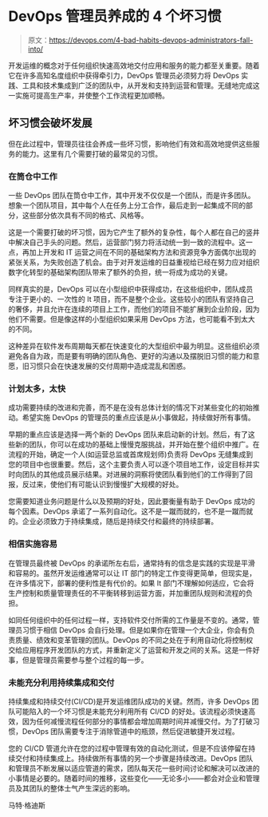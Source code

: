 # DevOps 管理员养成的 4 个坏习惯

> 原文：<https://devops.com/4-bad-habits-devops-administrators-fall-into/>

开发运维的概念对于任何组织快速高效地交付应用和服务的能力都至关重要。随着它在许多高知名度组织中获得牵引力，DevOps 管理员必须努力将 DevOps 实践、工具和技术集成到广泛的团队中，从开发和支持到运营和管理。无缝地完成这一实施可提高生产率，并使整个工作流程更加顺畅。

## 坏习惯会破坏发展

但在此过程中，管理员往往会养成一些坏习惯，影响他们有效和高效地提供这些服务的能力。这里有几个需要打破的最常见的习惯。

### **在筒仓中工作**

一些 DevOps 团队在筒仓中工作，其中开发不仅仅是一个团队，而是许多团队。想象一个团队项目，其中每个人在任务上分工合作，最后走到一起集成不同的部分，这些部分依次具有不同的格式、风格等。

这是一个需要打破的坏习惯，因为它产生了额外的复杂性，每个人都在自己的竖井中解决自己手头的问题。然后，运营部门努力将活动统一到一致的流程中。这一点，再加上开发和 IT 运营之间在不同的基础架构方法和资源竞争方面偶尔出现的紧张关系，为失败创造了机会。由于对开发运维的日益重视给已经在努力应对组织数字化转型的基础架构团队带来了额外的负担，统一将成为成功的关键。

同样真实的是，DevOps 可以在小型组织中获得成功，在这些组织中，团队成员专注于更小的、一次性的 It 项目，而不是整个企业。这些较小的团队有坚持自己的奢侈，并且允许在连续的项目上工作，而他们的项目不能扩展到企业阶段，因为他们不需要。但是像这样的小型组织如果采用 DevOps 方法，也可能看不到太大的不同。

这种差异在软件发布周期每天都在快速变化的大型组织中最为明显。这些组织必须避免各自为政，而是要有明确的团队角色、更好的沟通以及摆脱旧习惯的能力和意愿，旧习惯只会在快速发展的交付周期中造成混乱和困惑。

### **计划太多，太快**

成功需要持续的改进和完善，而不是在没有总体计划的情况下对某些变化的初始推动。希望实施 DevOps 的管理员的重点应该是从小事做起，持续做好所有事情。

早期的重点应该是选择一两个新的 DevOps 团队来启动新的计划。然后，有了这些新的团队，你可以在成功的基础上慢慢克服挑战，并开始在整个组织中推广。在流程的开始，确定一个人(如运营总监或首席规划师)负责将 DevOps 无缝集成到您的项目中也很重要。然后，这个主要负责人可以逐个项目地工作，设定目标并实时向团队的其他成员展示结果。对进展的洞察将使团队看到他们的工作得到了回报，反过来，使他们有可能认识到慢慢扩大规模的好处。

您需要知道业务问题是什么以及预期的好处，因此要衡量有助于 DevOps 成功的每个因素。DevOps 承诺了一系列自动化。这不是一蹴而就的，也不是一蹴而就的。企业必须致力于持续集成，随后是持续交付和最终的持续部署。

### **相信实施容易**

在管理员最终被 DevOps 的承诺所左右后，通常持有的信念是实践的实现是平滑和容易的。虽然开发运维通常可以让 IT 部门的特定工作变得更简单，但现实是，在许多情况下，部署的便利性是有代价的。如果 It 部门不理解如何适应，它会将生产控制和质量管理责任的不平衡转移到运营方面，并加重团队规则和流程的负担。

如同任何组织中的任何过程一样，支持软件交付所需的工作量是不变的。通常，管理员习惯于相信 DevOps 会自行处理。但是如果你在管理一个大企业，你会有负责质量、绩效和变革管理的团队。DevOps 的不同之处在于利用自动化将控制权交给应用程序开发团队的方式，并重新定义了运营和开发之间的关系。这是一件好事，但是管理员需要参与整个过程的每一步。

### **未能充分利用持续集成和交付**

持续集成和持续交付(CI/CD)是开发运维团队成功的关键。然而，许多 DevOps 团队可能陷入的一个坏习惯是未能充分利用所有 CI/CD 的好处。该流程必须快速高效，因为任何减慢流程任何部分的事情都会增加周期时间并减慢交付。为了打破习惯，DevOps 团队需要专注于消除管道中的瓶颈，然后促进敏捷开发过程。

您的 CI/CD 管道允许在您的过程中管理有效的自动化测试，但是不应该停留在持续交付和持续集成上。持续做所有事情的另一个步骤是持续改进。DevOps 团队和管理员不断发展以适应管道的需求，团队每天花一些时间讨论和解决可以改进的小事情是必要的。随着时间的推移，这些变化——无论多小——都会对企业和管理员及其团队的整体士气产生深远的影响。

马特·格迪斯